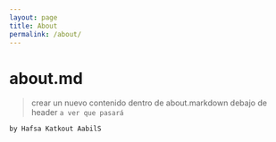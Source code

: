 ```yaml
---
layout: page
title: About
permalink: /about/
---
```


# about.md 
> crear un nuevo contenido dentro de about.markdown debajo de header `a ver que pasará`

```
by Hafsa Katkout AabilS
```
